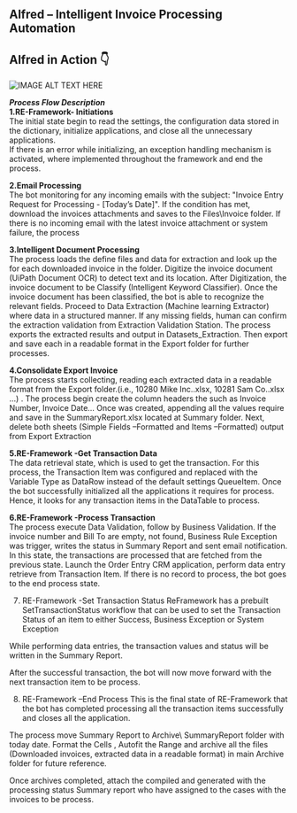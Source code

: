 ## Alfred – Intelligent Invoice Processing Automation
## Alfred in Action 👇	
![IMAGE ALT TEXT HERE](https://github.com/bacdillon/RPA-UiPath/blob/main/Alfred%20%E2%80%93%20Intelligent%20Invoice%20Processing%20Automation/DU.gif) <br>

***Process Flow Description***<br>
**1.RE-Framework- Initiations** <br>
The initial state begin to read the settings, the configuration data stored in the dictionary, initialize applications, and close all the unnecessary applications.  
If there is an error while initializing, an exception handling mechanism is activated, where implemented throughout the framework and end the process.

**2.Email Processing**<br>
The bot monitoring for any incoming emails with the subject: "Invoice Entry Request for Processing - [Today’s Date]". If the condition has met, download the invoices attachments and saves to the Files\Invoice folder.
If there is no incoming email with the latest invoice attachment or system failure, the process 

**3.Intelligent Document Processing**<br>
The process loads the define files and data for extraction and look up the for each downloaded invoice in the folder. 
Digitize the invoice document (UiPath Document OCR) to detect text and its location. 
After Digitization, the invoice document to be Classify (Intelligent Keyword Classifier). Once the invoice document has been classified, the bot is able to recognize the relevant fields.
Proceed to Data Extraction (Machine learning Extractor) where data in a structured manner. If any missing fields, human can confirm the extraction validation from Extraction Validation Station.
The process exports the extracted results and output in Datasets_Extraction. Then export and save each in a readable format in the Export folder for further processes. 

**4.Consolidate Export Invoice**<br>
The process starts collecting, reading each extracted data in a readable format from the Export folder.(i.e., 10280 Mike Inc..xlsx, 10281 Sam Co..xlsx …) .
The process begin create the column headers the such as Invoice Number, Invoice Date… Once was created, appending all the values require and save in the SummaryReport.xlsx located at Summary folder.
Next, delete both sheets (Simple Fields –Formatted and Items –Formatted) output from Export Extraction 

**5.RE-Framework -Get Transaction Data**<br>
The data retrieval state, which is used to get the transaction. 
For this process, the Transaction Item was configured and replaced with the Variable Type as DataRow instead of the default settings QueueItem.
Once the bot successfully initialized all the applications it requires for process. Hence, it looks for any transaction items in the DataTable to process.

**6.RE-Framework -Process Transaction**<br>
The process execute Data Validation, follow by Business Validation. 
If the invoice number and Bill To are empty, not found, Business Rule Exception was trigger, writes the status in Summary Report and sent email notification.
In this state, the transactions are processed that are fetched from the previous state. 
Launch the Order Entry CRM application, perform data entry retrieve from Transaction Item. 
If there is no record  to process, the bot goes to the end process state.

7. RE-Framework -Set Transaction Status
ReFramework has a prebuilt SetTransactionStatus workflow that can be used to set the Transaction Status of an item to either Success, Business Exception or System Exception

While performing data entries, the transaction values and status will be written in the Summary Report. 

After the successful transaction, the bot will now move forward with the next transaction item to be process.

8. RE-Framework –End Process
This is the final state of RE-Framework that the bot has completed processing all the transaction items successfully and closes all the application.

The process move Summary Report to Archive\ SummaryReport folder with today date. Format the Cells , Autofit the Range and archive all the files (Downloaded invoices, extracted data in a readable format) in main Archive folder for future reference.

Once archives completed, attach the compiled and generated with the processing status Summary report who have assigned to the cases with the invoices to be process.






